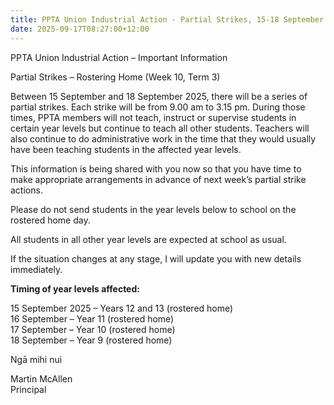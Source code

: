 ```yaml
---
title: PPTA Union Industrial Action - Partial Strikes, 15-18 September
date: 2025-09-17T08:27:00+12:00
---
```

PPTA Union Industrial Action – Important Information

Partial Strikes – Rostering Home (Week 10, Term 3)

Between 15 September and 18 September 2025, there will be a series of partial strikes.  Each strike will be from 9.00 am to 3.15 pm.  During those times, PPTA members will not teach, instruct or supervise students in certain year levels but continue to teach all other students.  Teachers will also continue to do administrative work in the time that they would usually have been teaching students in the affected year levels.

This information is being shared with you now so that you have time to make appropriate arrangements in advance of next week’s partial strike actions.

Please do not send students in the year levels below to school on the rostered home day.

All students in all other year levels are expected at school as usual.

If the situation changes at any stage, I will update you with new details immediately.

**Timing of year levels affected:**

15 September 2025 – Years 12 and 13 (rostered home)  
16 September – Year 11 (rostered home)  
17 September – Year 10 (rostered home)  
18 September – Year 9 (rostered home)


Ngā mihi nui

 

Martin McAllen  
Principal

